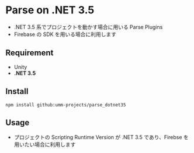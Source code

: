 # Parse on .NET 3.5

* .NET 3.5 系でプロジェクトを動かす場合に用いる Parse Plugins
* Firebase の SDK を用いる場合に利用します

## Requirement

* Unity
* **.NET 3.5**

## Install

```shell
npm install github:umm-projects/parse_dotnet35
```

## Usage

* プロジェクトの Scripting Runtime Version が .NET 3.5 であり、Firebse を用いたい場合に利用します
